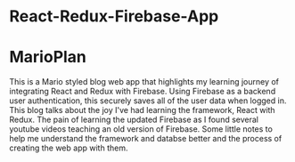 # React-Redux-Firebase-App

# MarioPlan

This is a Mario styled blog web app that highlights my learning journey of integrating React and Redux with Firebase. Using Firebase as a backend user authentication, this securely saves all of the user data when logged in. This blog talks about the joy I've had learning the framework, React with Redux. The pain of learning the updated Firebase as I found several youtube videos teaching an old version of Firebase. Some little notes to help me understand the framework and databse better and the process of creating the web app with them.  
